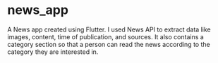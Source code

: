 # news_app

A News app created using Flutter. I used News API to extract data like images, content, time of publication, and sources. It also contains a category section so that a person can read the news according to the category they are interested in.
